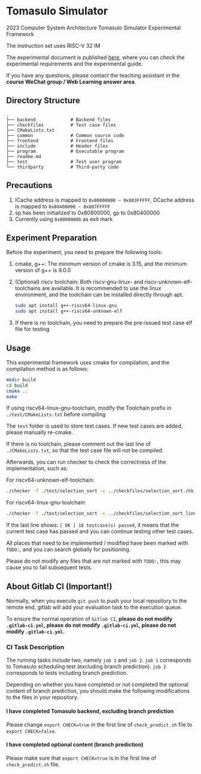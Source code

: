 # Tomasulo Simulator

2023 Computer System Architecture Tomasulo Simulator Experimental Framework

The instruction set uses RISC-V 32 IM

The experimental document is published [here](https://lab.cs.tsinghua.edu.cn/ca-lab-docs/labs/tomasulo/), where you can check the experimental requirements and the experimental guide.

If you have any questions, please contact the teaching assistant in the **course WeChat group / Web Learning answer area**.

## Directory Structure

```
.
├── backend             # Backend files
├── checkfiles          # Test case files
├── CMakeLists.txt
├── common              # Common source code
├── frontend            # Frontend files
├── include             # Header files
├── program             # Executable program
├── readme.md 
├── test                # Test user program
└── thirdparty          # Third-party code
```

## Precautions

1. ICache address is mapped to `0x80000000 ~ 0x803FFFFF`, DCache address is mapped to `0x80400000 ~ 0x807FFFFF`
2. sp has been initialized to 0x80800000, gp to 0x80400000
3. Currently using `0x0000000b` as exit mark

## Experiment Preparation

Before the experiment, you need to prepare the following tools:

1. cmake, g++: The minimum version of cmake is 3.15, and the minimum version of g++ is 9.0.0

2. (Optional) riscv toolchain: Both riscv-gnu-linux- and riscv-unknown-elf- toolchains are available. It is recommended to use the linux environment, and the toolchain can be installed directly through apt.

   ```bash
   sudo apt install g++-riscv64-linux-gnu
   sudo apt install g++-riscv64-unknown-elf
   ```

3. If there is no toolchain, you need to prepare the pre-issued test case elf file for testing

## Usage

This experimental framework uses cmake for compilation, and the compilation method is as follows:

```bash
mkdir build
cd build
cmake ..
make
```

If using riscv64-linux-gnu-toolchain, modify the Toolchain prefix in `./test/CMakeLists.txt` before compiling

The `test` folder is used to store test cases. If new test cases are added, please manually re-cmake.

If there is no toolchain, please comment out the last line of `./CMakeLists.txt`, so that the test case file will not be compiled.

Afterwards, you can run checker to check the correctness of the implementation, such as:

For riscv64-unknown-elf-toolchain:

```bash
./checker -f ./test/selection_sort -c ../checkfiles/selection_sort.chk 
```

For riscv64-linux-gnu-toolchain:

```bash
./checker -f ./test/selection_sort -c ../checkfiles/selection_sort_linux.chk
```

If the last line shows: `[ OK ] 16 testcase(s) passed`, it means that the current test case has passed and you can continue testing other test cases.

All places that need to be implemented / modified have been marked with `TODO:`, and you can search globally for positioning.

Please do not modify any files that are not marked with `TODO:`, this may cause you to fail subsequent tests.

## About Gitlab CI **(Important!)**

Normally, when you execute `git push` to push your local repository to the remote end, gitlab will add your evaluation task to the execution queue.

To ensure the normal operation of `Gitlab CI`, **please do not modify `.gitlab-ci.yml`, please do not modify `.gitlab-ci.yml`, please do not modify `.gitlab-ci.yml`.**

### CI Task Description

The running tasks include two, namely `job 1` and `job 2`. `job 1` corresponds to Tomasulo scheduling test (excluding branch prediction). `job 2` corresponds to tests including branch prediction.

Depending on whether you have completed or not completed the optional content of branch prediction, you should make the following modifications to the files in your repository.

#### I have completed Tomasulo backend, excluding branch prediction

Please change `export CHECK=true` in the first line of `check_predict.sh` file to `export CHECK=false`.

#### I have completed optional content (branch prediction)

Please make sure that `export CHECK=true` is in the first line of `check_predict.sh` file.
